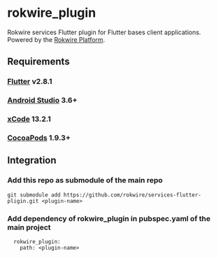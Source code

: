 # rokwire_plugin

Rokwire services Flutter plugin for Flutter bases client applications. Powered by the [Rokwire Platform](https://rokwire.org/).

## Requirements

### [Flutter](https://flutter.dev/docs/get-started/install) v2.8.1

### [Android Studio](https://developer.android.com/studio) 3.6+

### [xCode](https://apps.apple.com/us/app/xcode/id497799835) 13.2.1

### [CocoaPods](https://guides.cocoapods.org/using/getting-started.html) 1.9.3+

## Integration

### Add this repo as submodule of the main repo
```
git submodule add https://github.com/rokwire/services-flutter-pligin.git <plugin-name>
```

### Add dependency of rokwire_plugin in pubspec.yaml of the main project
```
  rokwire_plugin:
    path: <plugin-name>
```
